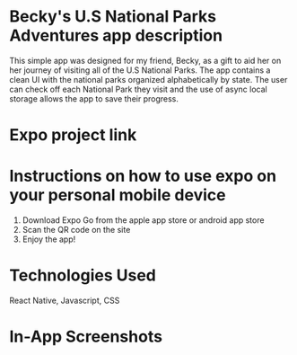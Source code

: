 # Becky's U.S National Parks Adventures app description
This simple app was designed for my friend, Becky, as a gift to aid her on her journey of visiting all of the U.S National Parks. The app contains a clean UI with the national parks organized alphabetically by state. The user can check off each National Park they visit and the use of async local storage allows the app to save their progress.

# Expo project link

# Instructions on how to use expo on your personal mobile device
1. Download Expo Go from the apple app store or android app store
2. Scan the QR code on the site
3. Enjoy the app!

# Technologies Used
React Native, Javascript, CSS

# In-App Screenshots
